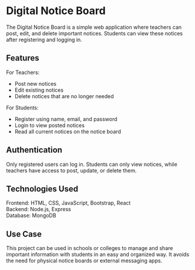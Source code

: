 # Digital Notice Board

The Digital Notice Board is a simple web application where teachers can post, edit, and delete important notices. Students can view these notices after registering and logging in.

## Features

For Teachers:
- Post new notices
- Edit existing notices
- Delete notices that are no longer needed

For Students:
- Register using name, email, and password
- Login to view posted notices
- Read all current notices on the notice board

## Authentication

Only registered users can log in. Students can only view notices, while teachers have access to post, update, or delete them.

## Technologies Used

Frontend: HTML, CSS, JavaScript, Bootstrap, React  
Backend: Node.js, Express  
Database: MongoDB

## Use Case

This project can be used in schools or colleges to manage and share important information with students in an easy and organized way. It avoids the need for physical notice boards or external messaging apps.

